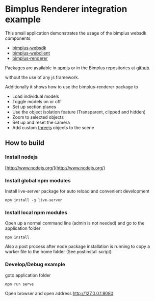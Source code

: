 Bimplus Renderer integration example
=========

This small application demonstrates the usage of the bimplus websdk components
- [bimplus-websdk](https://doc.allplan.com/display/bimpluspublic/Bimplus+Web+SDK+Reference)
- [bimplus-webclient](https://doc.allplan.com/display/bimpluspublic/Web+Client+Messages)
- [bimplus-renderer](https://doc.allplan.com/display/bimpluspublic/Bimplus+Renderer+Reference)

Packages are available in [npmjs](https://www.npmjs.com/search?q=bimplus) or in the
Bimplus repositories at [github](https://github.com/bimplus).

without the use of any js framework.

Additionally it shows how to use the bimplus-renderer package to
- Load individual models
- Toggle models on or off
- Set up section planes
- Use the object isolation feature (Transparent, clipped and hidden)
- Zoom to selected objects
- Set up and reset the camera
- Add custom [threejs](https://threejs.org/) objects to the scene

How to build
------------

### Install nodejs
[http://www.nodejs.org/](http://www.nodejs.org/)

### Install global npm modules
Install live-server package for auto reload and convenient development

    npm install -g live-server

### Install local npm modules
Open up a normal command line (admin is not needed) and go to the application folder

    npm install

Also a post process after node package installation is running to copy a worker file to the home folder (See postinstall script)

### Develop/Debug example
goto application folder
	
    npm run serve

Open browser and open address http://127.0.0.1:8080
